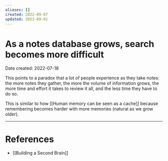 ```yaml
---
aliases: []
created: 2022-09-07
updated: 2023-09-01
---
```


# As a notes database grows, search becomes more difficult
Date created: 2022-07-18

This points to a paradox that a lot of people experience as they take notes: the more notes they gather, the more the volume of information grows, the more time and effort it takes to review it all, and the less time they have to do so.

This is similar to how [[Human memory can be seen as a cache]] because remembering becomes harder with more memories (natural as we grow older).

---
# References
* [[Building a Second Brain]]